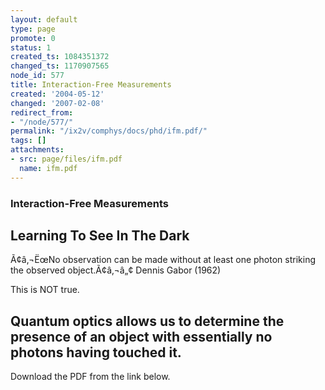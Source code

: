 ```yaml
---
layout: default
type: page
promote: 0
status: 1
created_ts: 1084351372
changed_ts: 1170907565
node_id: 577
title: Interaction-Free Measurements
created: '2004-05-12'
changed: '2007-02-08'
redirect_from:
- "/node/577/"
permalink: "/ix2v/comphys/docs/phd/ifm.pdf/"
tags: []
attachments:
- src: page/files/ifm.pdf
  name: ifm.pdf
---
```

### Interaction-Free Measurements
## Learning To See In The Dark
Ã¢â‚¬ËœNo observation can be made without at least
one photon striking the observed object.Ã¢â‚¬â„¢
Dennis Gabor (1962)

This is NOT true.

Quantum optics allows us to determine the
presence of an object with essentially
no photons having touched it.
----
Download the PDF from the link below.
